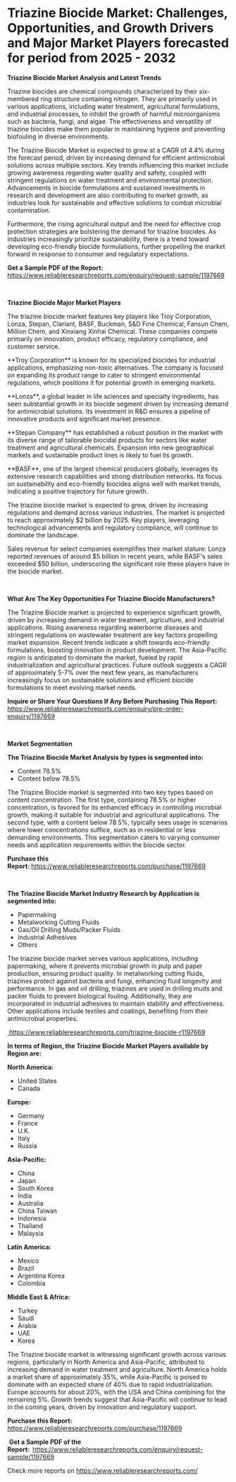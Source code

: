 <p><h1>Triazine Biocide Market: Challenges, Opportunities, and Growth Drivers and Major Market Players forecasted for period from 2025 - 2032</h1></p><p><strong>Triazine Biocide Market Analysis and Latest Trends</strong></p>
<p><p>Triazine biocides are chemical compounds characterized by their six-membered ring structure containing nitrogen. They are primarily used in various applications, including water treatment, agricultural formulations, and industrial processes, to inhibit the growth of harmful microorganisms such as bacteria, fungi, and algae. The effectiveness and versatility of triazine biocides make them popular in maintaining hygiene and preventing biofouling in diverse environments.</p><p>The Triazine Biocide Market is expected to grow at a CAGR of 4.4% during the forecast period, driven by increasing demand for efficient antimicrobial solutions across multiple sectors. Key trends influencing this market include growing awareness regarding water quality and safety, coupled with stringent regulations on water treatment and environmental protection. Advancements in biocide formulations and sustained investments in research and development are also contributing to market growth, as industries look for sustainable and effective solutions to combat microbial contamination.</p><p>Furthermore, the rising agricultural output and the need for effective crop protection strategies are bolstering the demand for triazine biocides. As industries increasingly prioritize sustainability, there is a trend toward developing eco-friendly biocide formulations, further propelling the market forward in response to consumer and regulatory expectations.</p></p>
<p><strong>Get a Sample PDF of the Report:&nbsp;</strong> <a href="https://www.reliableresearchreports.com/enquiry/request-sample/1197669?utm_campaign=2230&utm_medium=2&utm_source=Github&utm_content=ia&utm_term=01042025&utm_id=triazine-biocide">https://www.reliableresearchreports.com/enquiry/request-sample/1197669</a></p>
<p>&nbsp;</p>
<p><strong>Triazine Biocide Major Market Players</strong></p>
<p><p>The triazine biocide market features key players like Troy Corporation, Lonza, Stepan, Clariant, BASF, Buckman, S&D Fine Chemical, Fansun Chem, Million Chem, and Xinxiang Xinhai Chemical. These companies compete primarily on innovation, product efficacy, regulatory compliance, and customer service.</p><p>**Troy Corporation** is known for its specialized biocides for industrial applications, emphasizing non-toxic alternatives. The company is focused on expanding its product range to cater to stringent environmental regulations, which positions it for potential growth in emerging markets.</p><p>**Lonza**, a global leader in life sciences and specialty ingredients, has seen substantial growth in its biocide segment driven by increasing demand for antimicrobial solutions. Its investment in R&D ensures a pipeline of innovative products and significant market presence.</p><p>**Stepan Company** has established a robust position in the market with its diverse range of tailorable biocidal products for sectors like water treatment and agricultural chemicals. Expansion into new geographical markets and sustainable product lines is likely to fuel its growth.</p><p>**BASF**, one of the largest chemical producers globally, leverages its extensive research capabilities and strong distribution networks. Its focus on sustainability and eco-friendly biocides aligns well with market trends, indicating a positive trajectory for future growth.</p><p>The triazine biocide market is expected to grow, driven by increasing regulations and demand across various industries. The market is projected to reach approximately $2 billion by 2025. Key players, leveraging technological advancements and regulatory compliance, will continue to dominate the landscape.</p><p>Sales revenue for select companies exemplifies their market stature: Lonza reported revenues of around $5 billion in recent years, while BASF's sales exceeded $50 billion, underscoring the significant role these players have in the biocide market.</p></p>
<p>&nbsp;</p>
<p><strong>What Are The Key Opportunities For Triazine Biocide Manufacturers?</strong></p>
<p><p>The Triazine Biocide market is projected to experience significant growth, driven by increasing demand in water treatment, agriculture, and industrial applications. Rising awareness regarding waterborne diseases and stringent regulations on wastewater treatment are key factors propelling market expansion. Recent trends indicate a shift towards eco-friendly formulations, boosting innovation in product development. The Asia-Pacific region is anticipated to dominate the market, fueled by rapid industrialization and agricultural practices. Future outlook suggests a CAGR of approximately 5-7% over the next few years, as manufacturers increasingly focus on sustainable solutions and efficient biocide formulations to meet evolving market needs.</p></p>
<p><strong>Inquire or Share Your Questions If Any Before Purchasing This Report:</strong> <a href="https://www.reliableresearchreports.com/enquiry/pre-order-enquiry/1197669?utm_campaign=2230&utm_medium=2&utm_source=Github&utm_content=ia&utm_term=01042025&utm_id=triazine-biocide">https://www.reliableresearchreports.com/enquiry/pre-order-enquiry/1197669</a></p>
<p>&nbsp;</p>
<p><strong>Market Segmentation</strong></p>
<p><strong>The Triazine Biocide Market Analysis by types is segmented into:</strong></p>
<p><ul><li>Content 78.5%</li><li>Content below 78.5%</li></ul></p>
<p><p>The Triazine Biocide market is segmented into two key types based on content concentration. The first type, containing 78.5% or higher concentration, is favored for its enhanced efficacy in controlling microbial growth, making it suitable for industrial and agricultural applications. The second type, with a content below 78.5%, typically sees usage in scenarios where lower concentrations suffice, such as in residential or less demanding environments. This segmentation caters to varying consumer needs and application requirements within the biocide sector.</p></p>
<p><strong>Purchase this Report:&nbsp;</strong><a href="https://www.reliableresearchreports.com/purchase/1197669?utm_campaign=2230&utm_medium=2&utm_source=Github&utm_content=ia&utm_term=01042025&utm_id=triazine-biocide">https://www.reliableresearchreports.com/purchase/1197669</a></p>
<p>&nbsp;</p>
<p><strong>The Triazine Biocide Market Industry Research by Application is segmented into:</strong></p>
<p><ul><li>Papermaking</li><li>Metalworking Cutting Fluids</li><li>Gas/Oil Drilling Muds/Packer Fluids</li><li>Industrial Adhesives</li><li>Others</li></ul></p>
<p><p>The triazine biocide market serves various applications, including papermaking, where it prevents microbial growth in pulp and paper production, ensuring product quality. In metalworking cutting fluids, triazines protect against bacteria and fungi, enhancing fluid longevity and performance. In gas and oil drilling, triazines are used in drilling muds and packer fluids to prevent biological fouling. Additionally, they are incorporated in industrial adhesives to maintain stability and effectiveness. Other applications include textiles and coatings, benefiting from their antimicrobial properties.</p></p>
<p><a href="https://www.reliableresearchreports.com/triazine-biocide-r1197669?utm_campaign=2230&utm_medium=2&utm_source=Github&utm_content=ia&utm_term=01042025&utm_id=triazine-biocide">&nbsp;https://www.reliableresearchreports.com/triazine-biocide-r1197669</a></p>
<p><strong>In terms of Region, the Triazine Biocide Market Players available by Region are:</strong></p>
<p>
    <p> <strong> North America: </strong>
        <ul>
            <li>United States</li>
            <li>Canada</li>
        </ul>
        </p> 
    <p> <strong> Europe: </strong>
        <ul>
            <li>Germany</li>
            <li>France</li>
            <li>U.K.</li>
            <li>Italy</li>
            <li>Russia</li>
        </ul>
        </p> 
    <p> <strong> Asia-Pacific: </strong>
        <ul>
            <li>China</li>
            <li>Japan</li>
            <li>South Korea</li>
            <li>India</li>
            <li>Australia</li>
            <li>China Taiwan</li>
            <li>Indonesia</li>
            <li>Thailand</li>
            <li>Malaysia</li>
        </ul>
        </p> 
    <p> <strong> Latin America: </strong>
        <ul>
            <li>Mexico</li>
            <li>Brazil</li>
            <li>Argentina Korea</li>
            <li>Colombia</li>
        </ul>
        </p> 
    <p> <strong> Middle East & Africa: </strong>
        <ul>
            <li>Turkey</li>
            <li>Saudi</li>
            <li>Arabia</li>
            <li>UAE</li>
            <li>Korea</li>
        </ul>
    </p>
    </p>
<p><p>The Triazine biocide market is witnessing significant growth across various regions, particularly in North America and Asia-Pacific, attributed to increasing demand in water treatment and agriculture. North America holds a market share of approximately 35%, while Asia-Pacific is poised to dominate with an expected share of 40% due to rapid industrialization. Europe accounts for about 20%, with the USA and China combining for the remaining 5%. Growth trends suggest that Asia-Pacific will continue to lead in the coming years, driven by innovation and regulatory support.</p></p>
<p><strong>Purchase this Report: </strong><a href="https://www.reliableresearchreports.com/purchase/1197669?utm_campaign=2230&utm_medium=2&utm_source=Github&utm_content=ia&utm_term=01042025&utm_id=triazine-biocide">https://www.reliableresearchreports.com/purchase/1197669</a></p>
<p>&nbsp;<strong>Get a Sample PDF of the Report:&nbsp;&nbsp;</strong><a href="https://www.reliableresearchreports.com/enquiry/request-sample/1197669?utm_campaign=2230&utm_medium=2&utm_source=Github&utm_content=ia&utm_term=01042025&utm_id=triazine-biocide">https://www.reliableresearchreports.com/enquiry/request-sample/1197669</a></p>
<p><strong></strong></p>
<p>Check more reports on <a href="https://www.reliableresearchreports.com/?utm_campaign=2230&utm_medium=2&utm_source=Github&utm_content=ia&utm_term=01042025&utm_id=triazine-biocide">https://www.reliableresearchreports.com/</a></p>